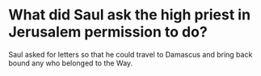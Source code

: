 # What did Saul ask the high priest in Jerusalem permission to do?

Saul asked for letters so that he could travel to Damascus and bring back bound any who belonged to the Way.
